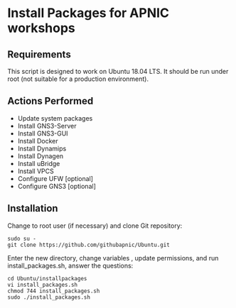 # Install Packages for APNIC workshops
## Requirements
This script is designed to work on Ubuntu 18.04 LTS. It should be run under root (not suitable for a production environment).
## Actions Performed
* Update system packages
* Install GNS3-Server
* Install GNS3-GUI
* Install Docker
* Install Dynamips
* Install Dynagen
* Install uBridge
* Install VPCS
* Configure UFW [optional]
* Configure GNS3 [optional]
## Installation
Change to root user (if necessary) and clone Git repository:
```
sudo su - 
git clone https://github.com/githubapnic/Ubuntu.git
```
Enter the new directory, change variables , update permissions, and run install_packages.sh, answer the questions:
```
cd Ubuntu/installpackages
vi install_packages.sh
chmod 744 install_packages.sh
sudo ./install_packages.sh
```

